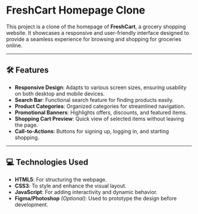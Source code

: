 # FreshCart Homepage Clone

This project is a clone of the homepage of **FreshCart**, a grocery shopping website. It showcases a responsive and user-friendly interface designed to provide a seamless experience for browsing and shopping for groceries online.

---

## 🛠️ Features

- **Responsive Design**: Adapts to various screen sizes, ensuring usability on both desktop and mobile devices.
- **Search Bar**: Functional search feature for finding products easily.
- **Product Categories**: Organized categories for streamlined navigation.
- **Promotional Banners**: Highlights offers, discounts, and featured items.
- **Shopping Cart Preview**: Quick view of selected items without leaving the page.
- **Call-to-Actions**: Buttons for signing up, logging in, and starting shopping.

---

## 💻 Technologies Used

- **HTML5**: For structuring the webpage.
- **CSS3**: To style and enhance the visual layout.
- **JavaScript**: For adding interactivity and dynamic behavior.
- **Figma/Photoshop** *(Optional)*: Used to prototype the design before development.
